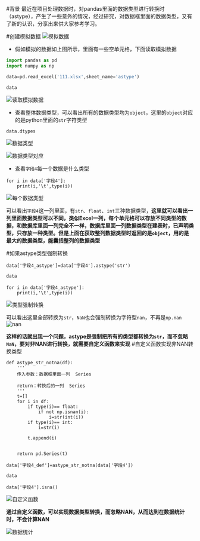 #背景
最近在项目处理数据时，对pandas里面的数据类型进行转换时（astype），产生了一些意外的情况，经过研究，对数据框里面的数据类型，又有了新的认识，分享出来供大家参考学习。

#创建模拟数据
![模拟数据](https://upload-images.jianshu.io/upload_images/6641583-892b2416d3d7dab7.png?imageMogr2/auto-orient/strip%7CimageView2/2/w/1240)

- 假如模拟的数据如上图所示，里面有一些空单元格，下面读取模拟数据
```python
import pandas as pd
import numpy as np

data=pd.read_excel('111.xlsx',sheet_name='astype')

data
```
![读取模拟数据](https://upload-images.jianshu.io/upload_images/6641583-866553d326c62731.png?imageMogr2/auto-orient/strip%7CimageView2/2/w/1240)

- 查看整体数据类型，可以看出所有的数据类型均为`object`，这里的`object`对应的是python里面的`str`字符类型

```
data.dtypes
```
![数据类型](https://upload-images.jianshu.io/upload_images/6641583-2188ea70a1a42f9f.png?imageMogr2/auto-orient/strip%7CimageView2/2/w/1240)

![数据类型对应](https://upload-images.jianshu.io/upload_images/6641583-cc104eae21ba2560.jpg?imageMogr2/auto-orient/strip%7CimageView2/2/w/1240)

- 查看`字段4`每一个数据是什么类型
```
for i in data['字段4']:
    print(i,'\t',type(i))
```
![每个数据类型](https://upload-images.jianshu.io/upload_images/6641583-a2773fcd3430baef.png?imageMogr2/auto-orient/strip%7CimageView2/2/w/1240)

可以看出`字段4`这一列里面，有`str`、`float`、`int`三种数据类型，**这里就可以看出一列里面数据类型可以不同，类似Excel一列，每个单元格可以存放不同类型的数据，和数据库里面一列完全不一样，数据库里面一列数据类型在建表时，已声明类型，只存放一种类型。但是上面在获取整列数据类型时返回的是`object`，用的是最大的数据类型，能囊括整列的数据类型**

#如果astype类型强制转换
```
data['字段4_astype']=data['字段4'].astype('str')

data

for i in data['字段4_astype']:
    print(i,'\t',type(i))
```
![类型强制转换](https://upload-images.jianshu.io/upload_images/6641583-3143227d2c4f2112.png?imageMogr2/auto-orient/strip%7CimageView2/2/w/1240)

可以看出这里全部转换为`str`，`NaN`也会强制转换为字符型`nan`，不再是`np.nan`
![nan](https://upload-images.jianshu.io/upload_images/6641583-86b0b50a5b7cefac.png?imageMogr2/auto-orient/strip%7CimageView2/2/w/1240)

**这样的话就出现一个问题，astype是强制把所有的类型都转换为`str`，而不忽略`NaN`，要对非NAN进行转换，就需要自定义函数来实现**
#自定义函数实现非NAN转换类型
```
def astype_str_notna(df):
    '''
    传入参数：数据框里面一列  Series
    
    return：转换后的一列  Series
    '''
    t=[]
    for i in df:
        if type(i)== float:
            if not np.isnan(i):
                i=str(int(i))
        if type(i)== int:
            i=str(i)
            
        t.append(i)
     
    
    return pd.Series(t)

data['字段4_def']=astype_str_notna(data['字段4'])

data

data['字段4'].isna()
```
![自定义函数](https://upload-images.jianshu.io/upload_images/6641583-230fdd348f0d2952.png?imageMogr2/auto-orient/strip%7CimageView2/2/w/1240)

**通过自定义函数，可以实现数据类型转换，而忽略NAN，从而达到在数据统计时，不会计算NAN**

![数据统计](https://upload-images.jianshu.io/upload_images/6641583-77f3fee628c124d7.png?imageMogr2/auto-orient/strip%7CimageView2/2/w/1240)
